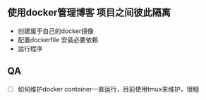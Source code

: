 ## 使用docker管理博客 项目之间彼此隔离
- 创建属于自己的docker镜像
- 配置dockerfile 安装必要依赖
- 运行程序

## QA
- [ ] 如何维护docker container一直运行，目前使用tmux来维护，很糙
